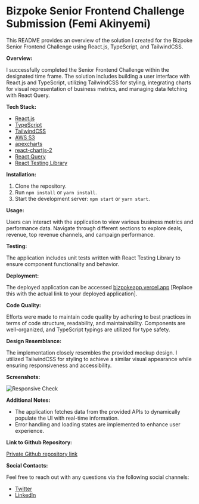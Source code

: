 <!-- # Senior Frontend Challenge Submission (Femi Akinyemi)


This README provides an overview of the solution I created for the Senior Frontend Challenge using React.js, TypeScript, and TailwindCSS.

**Overview:**

[Brief description of the challenge and solution]

**Tech Stack:**

* React.js
* TypeScript
* [Chosen CSS framework]
* [Other relevant tools or libraries]

**Installation:**

1. Clone the repository.
2. Run `npm install` or `yarn install`.
3. Start the development server: `npm start` or `yarn start`.

**Usage:**

[Instructions on how to interact with the application]

**Testing:**

[Description of testing practices, if applicable]

**Deployment:**

[Link to deployed application, if applicable]

**Code Quality:**

[Brief explanation of code quality efforts]

**Design Resemblance:**

[Explanation of how you adhered to the mockup design]

**Additional Notes:**

[Any further relevant points]

**Link to Github Repository:**

[Private repository link]

**Feel free to reach out with any questions.** -->



# Bizpoke Senior Frontend Challenge Submission (Femi Akinyemi)

This README provides an overview of the solution I created for the Bizpoke Senior Frontend Challenge using React.js, TypeScript, and TailwindCSS.

**Overview:**

I successfully completed the Senior Frontend Challenge within the designated time frame. The solution includes building a user interface with React.js and TypeScript, utilizing TailwindCSS for styling, integrating charts for visual representation of business metrics, and managing data fetching with React Query.

**Tech Stack:**

- [React.js](https://reactjs.org/)
- [TypeScript](https://www.typescriptlang.org/)
- [TailwindCSS](https://tailwindcss.com/)
- [AWS S3](https://s3.console.aws.amazon.com/s3/get-started?region=us-east-1&bucketType=general)
- [apexcharts](https://apexcharts.com/)
- [react-chartjs-2](https://www.npmjs.com/package/react-chartjs-2)
- [React Query](https://react-query.tanstack.com/)
- [React Testing Library](https://testing-library.com/react/)


**Installation:**

1. Clone the repository.
2. Run `npm install` or `yarn install`.
3. Start the development server: `npm start` or `yarn start`.

**Usage:**

Users can interact with the application to view various business metrics and performance data. Navigate through different sections to explore deals, revenue, top revenue channels, and campaign performance.

**Testing:**

The application includes unit tests written with React Testing Library to ensure component functionality and behavior.

**Deployment:**

The deployed application can be accessed [bizpokeapp.vercel.app](https://bizpokeapp.vercel.app/) [Replace this with the actual link to your deployed application].

**Code Quality:**

Efforts were made to maintain code quality by adhering to best practices in terms of code structure, readability, and maintainability. Components are well-organized, and TypeScript typings are utilized for type safety.

**Design Resemblance:**

The implementation closely resembles the provided mockup design. I utilized TailwindCSS for styling to achieve a similar visual appearance while ensuring responsiveness and accessibility.

**Screenshots:**

![Responsive Check](https://bizpokefolder.s3.amazonaws.com/Screenshot+2024-02-23+at+07.24.56.png)

**Additional Notes:**

- The application fetches data from the provided APIs to dynamically populate the UI with real-time information.
- Error handling and loading states are implemented to enhance user experience.

**Link to Github Repository:**

[Private Github repository link](https://github.com/femakin/Bizpoke-Senior-Frontend-Challenge)

**Social Contacts:**

Feel free to reach out with any questions via the following social channels:
- [Twitter](https://twitter.com/akinyemi_t)
- [LinkedIn](https://www.linkedin.com/in/femi-akinyemi/)

